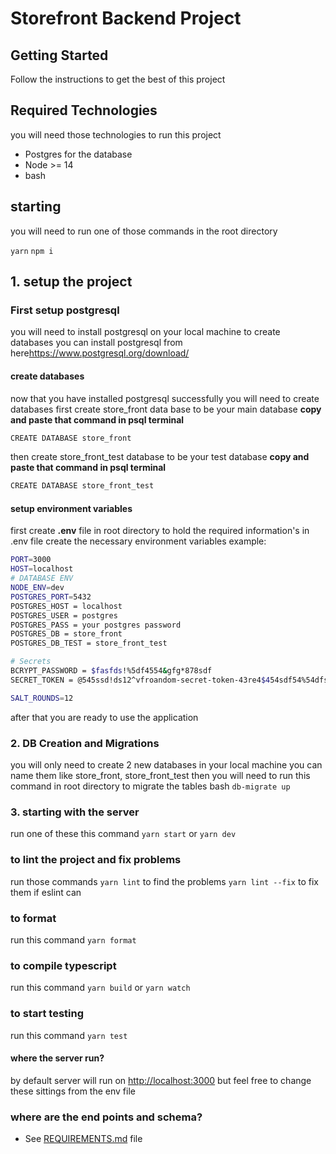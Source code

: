 # Storefront Backend Project

## Getting Started

Follow the instructions to get the best of this project

## Required Technologies

you will need those technologies to run this project

- Postgres for the database
- Node >= 14
- bash

## starting

you will need to run one of those commands in the root directory

`yarn`
`npm i`

## 1. setup the project

### First setup postgresql

you will need to install postgresql on your local machine to create databases
you can install postgresql from here<https://www.postgresql.org/download/>

#### create databases
now that you have installed postgresql successfully you will need to create databases
first create store_front data base to be your main database 
**copy and paste that command in psql terminal**
```bash
CREATE DATABASE store_front
```
then create store_front_test database to be your test database
**copy and paste that command in psql terminal**
```bash
CREATE DATABASE store_front_test
```

#### setup environment variables
first create **.env** file in root directory to hold the required information's
in .env file create the necessary environment variables
example:

```bash
PORT=3000
HOST=localhost
# DATABASE ENV
NODE_ENV=dev
POSTGRES_PORT=5432
POSTGRES_HOST = localhost
POSTGRES_USER = postgres
POSTGRES_PASS = your postgres password
POSTGRES_DB = store_front
POSTGRES_DB_TEST = store_front_test

# Secrets
BCRYPT_PASSWORD = $fasfds!%5df4554&gfg*878sdf
SECRET_TOKEN = @545ssd!ds12^vfroandom-secret-token-43re4$454sdf54%54dfs

SALT_ROUNDS=12
```

after that you are ready to use the application

### 2. DB Creation and Migrations

you will only need to create 2 new databases in your local machine
you can name them like store_front, store_front_test
then you will need to run this command in root directory to migrate the tables
bash 
`db-migrate up`

### 3. starting with the server
run one of these this command
`yarn start`
or
`yarn dev`

### to lint the project and fix problems
run those commands
`yarn lint` to find the problems
`yarn lint --fix` to fix them if eslint can

### to format
run this command
`yarn format`

### to compile typescript
run this command
`yarn build`
or
`yarn watch`

### to start testing
run this command
`yarn test`

#### where the server run?
by default server will run on <http://localhost:3000>
but feel free to change these sittings from the env file

### where are the end points and schema?
- See [REQUIREMENTS.md](./REQUIREMENTS.md) file